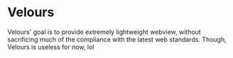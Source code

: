 # Velours 

Velours' goal is to provide extremely lightweight webview, without sacrificing much of the compliance with the latest web standards.
Though, Velours is useless for now, lol